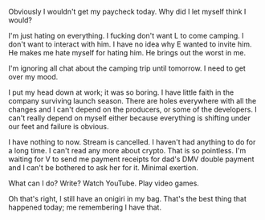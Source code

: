 Obviously I wouldn't get my paycheck today. Why did I let myself think I would?

I'm just hating on everything. I fucking don't want L to come camping. I don't want to interact with him. I have no idea why E wanted to invite him. He makes me hate myself for hating him. He brings out the worst in me.

I'm ignoring all chat about the camping trip until tomorrow. I need to get over my mood.

I put my head down at work; it was so boring. I have little faith in the company surviving launch season. There are holes everywhere with all the changes and I can't depend on the producers, or some of the developers. I can't really depend on myself either because everything is shifting under our feet and failure is obvious.

I have nothing to now. Stream is cancelled. I haven't had anything to do for a long time. I can't read any more about crypto. That is so pointless. I'm waiting for V to send me payment receipts for dad's DMV double payment and I can't be bothered to ask her for it. Minimal exertion.

What can I do? Write? Watch YouTube. Play video games.

Oh that's right, I still have an onigiri in my bag. That's the best thing that happened today; me remembering I have that.

